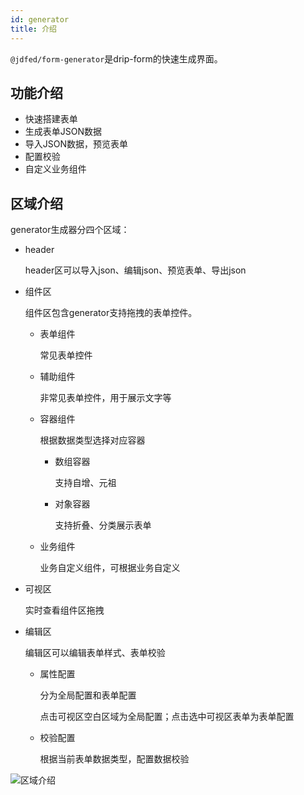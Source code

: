 ```yaml
---
id: generator
title: 介绍
---
```


`@jdfed/form-generator`是drip-form的快速生成界面。

## 功能介绍

* 快速搭建表单
* 生成表单JSON数据
* 导入JSON数据，预览表单
* 配置校验
* 自定义业务组件

## 区域介绍

generator生成器分四个区域：

* header

  header区可以导入json、编辑json、预览表单、导出json

* 组件区

  组件区包含generator支持拖拽的表单控件。

  * 表单组件

    常见表单控件

  * 辅助组件

    非常见表单控件，用于展示文字等

  * 容器组件

    根据数据类型选择对应容器

    * 数组容器

      支持自增、元祖

    * 对象容器

      支持折叠、分类展示表单

  * 业务组件

    业务自定义组件，可根据业务自定义

* 可视区

  实时查看组件区拖拽

* 编辑区

  编辑区可以编辑表单样式、表单校验

  * 属性配置

    分为全局配置和表单配置

    点击可视区空白区域为全局配置；点击选中可视区表单为表单配置

  * 校验配置

    根据当前表单数据类型，配置数据校验

![区域介绍](https://img12.360buyimg.com/imagetools/jfs/t1/141441/38/25321/381697/61ad7e08Eb9df5f95/ed48fe25a2e01779.jpg)
